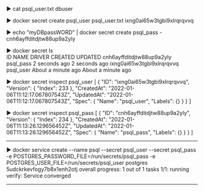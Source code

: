 


▶ cat psql_user.txt 
dbuser




▶ docker secret create psql_user psql_user.txt
ixng0ai65w3tgbi9xlrqrqvvq





▶ echo "myDBpassWORD" | docker secret create psql_pass -
cnh6ayffditdjtw88up9a2yly






▶ docker secret ls                                      
ID                          NAME        DRIVER    CREATED              UPDATED
cnh6ayffditdjtw88up9a2yly   psql_pass             2 seconds ago        2 seconds ago
ixng0ai65w3tgbi9xlrqrqvvq   psql_user             About a minute ago   About a minute ago







▶ docker secret inspect psql_user 
[
    {
        "ID": "ixng0ai65w3tgbi9xlrqrqvvq",
        "Version": {
            "Index": 233
        },
        "CreatedAt": "2022-01-06T11:12:17.067807543Z",
        "UpdatedAt": "2022-01-06T11:12:17.067807543Z",
        "Spec": {
            "Name": "psql_user",
            "Labels": {}
        }
    }
]






▶ docker secret inspect psql_pass 
[
    {
        "ID": "cnh6ayffditdjtw88up9a2yly",
        "Version": {
            "Index": 234
        },
        "CreatedAt": "2022-01-06T11:13:26.129656452Z",
        "UpdatedAt": "2022-01-06T11:13:26.129656452Z",
        "Spec": {
            "Name": "psql_pass",
            "Labels": {}
        }
    }
]






-------------------------------------------------------------------------------







▶ docker service create --name psql --secret psql_user --secret psql_pass -e POSTGRES_PASSWORD_FILE=/run/secrets/psql_pass -e POSTGRES_USER_FILE=/run/secrets/psql_user postgres
5udckrkevfogy7b8x1enh2otj
overall progress: 1 out of 1 tasks 
1/1: running   
verify: Service converged






-------------------------------------------------------------------------------







 